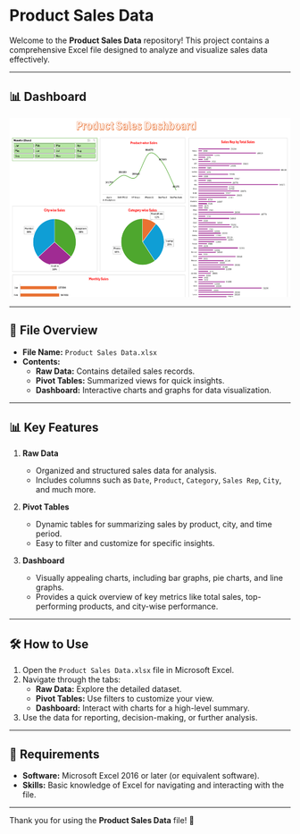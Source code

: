 # Product Sales Data

Welcome to the **Product Sales Data** repository! This project contains a comprehensive Excel file designed to analyze and visualize sales data effectively.

---

## 📊 Dashboard

<img src="Dashboard.png" height="320px" width="750px">

---

## 📂 File Overview

- **File Name:** `Product Sales Data.xlsx`  
- **Contents:**  
    - **Raw Data:** Contains detailed sales records.  
    - **Pivot Tables:** Summarized views for quick insights.  
    - **Dashboard:** Interactive charts and graphs for data visualization.

---

## 📊 Key Features

1. **Raw Data**  
     - Organized and structured sales data for analysis.  
     - Includes columns such as `Date`, `Product`, `Category`, `Sales Rep`, `City`, and much more.

2. **Pivot Tables**  
     - Dynamic tables for summarizing sales by product, city, and time period.  
     - Easy to filter and customize for specific insights.

3. **Dashboard**  
     - Visually appealing charts, including bar graphs, pie charts, and line graphs.  
     - Provides a quick overview of key metrics like total sales, top-performing products, and city-wise performance.

---

## 🛠️ How to Use

1. Open the `Product Sales Data.xlsx` file in Microsoft Excel.  
2. Navigate through the tabs:  
     - **Raw Data:** Explore the detailed dataset.  
     - **Pivot Tables:** Use filters to customize your view.  
     - **Dashboard:** Interact with charts for a high-level summary.  
3. Use the data for reporting, decision-making, or further analysis.

---

## 📌 Requirements

- **Software:** Microsoft Excel 2016 or later (or equivalent software).  
- **Skills:** Basic knowledge of Excel for navigating and interacting with the file.

---

Thank you for using the **Product Sales Data** file! 🚀  